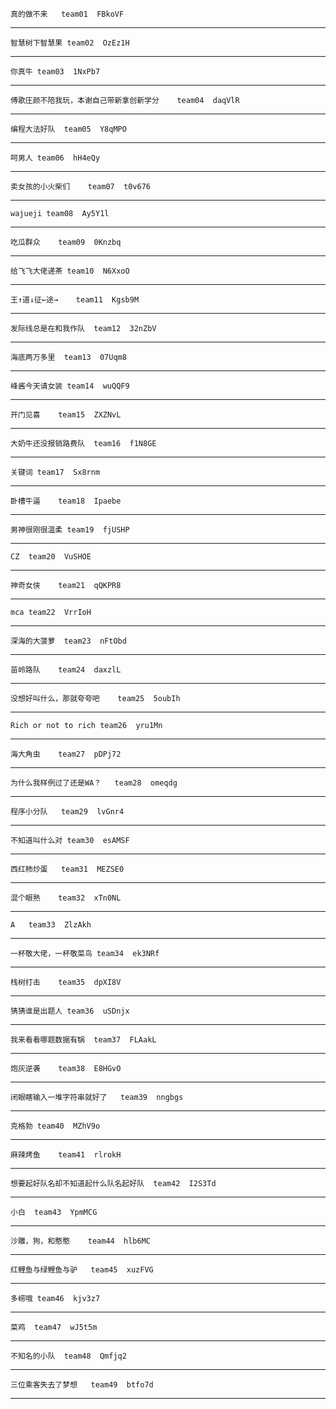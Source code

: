 	真的做不来	team01	FBkoVF
***
	智慧树下智慧果	team02	OzEz1H
***
	你真牛	team03	1NxPb7
***
	傅歌庄颜不陪我玩，本谢自己带新拿创新学分	team04	daqVlR
***
	编程大法好队	team05	Y8qMPO
***
	呵男人	team06	hH4eQy
***
	卖女孩的小火柴们	team07	t0v676
***
	wajueji	team08	Ay5Y1l
***
	吃瓜群众	team09	0Knzbq
***
	给飞飞大佬递茶	team10	N6XxoO
***
	王↑道↓征←途→	team11	Kgsb9M
***
	发际线总是在和我作队	team12	32nZbV
***
	海底两万多里	team13	07Uqm8
***
	峰酱今天请女装	team14	wuQQF9
***
	开门见喜	team15	ZXZNvL
***
	大奶牛还没报销路费队	team16	f1N8GE
***
	关键词	team17	Sx8rnm
***
	卧槽牛逼	team18	Ipaebe
***
	男神很刚很温柔	team19	fjUSHP
***
	CZ	team20	VuSHOE
***
	神奇女侠	team21	qQKPR8
***
	mca	team22	VrrIoH
***
	深海的大菠萝	team23	nFtObd
***
	苗岭路队	team24	daxzlL
***
	没想好叫什么，那就夸夸吧	team25	5oubIh
***
	Rich or not to rich	team26	yru1Mn
***
	海大角虫	team27	pDPj72
***
	为什么我样例过了还是WA？	team28	omeqdg
***
	程序小分队	team29	lvGnr4
***
	不知道叫什么对	team30	esAMSF
***
	西红柿炒蛋	team31	MEZSE0
***
	混个眼熟	team32	xTn0NL
***
	A	team33	ZlzAkh
***
	一杯敬大佬，一杯敬菜鸟	team34	ek3NRf
***
	栈树打击	team35	dpXI8V
***
	猜猜谁是出题人	team36	uSDnjx
***
	我来看看哪题数据有锅	team37	FLAakL
***
	炮灰逆袭	team38	E8HGvO
***
	闭眼瞎输入一堆字符串就好了	team39	nngbgs
***
	克格勃	team40	MZhV9o
***
	麻辣烤鱼	team41	rlrokH
***
	想要起好队名却不知道起什么队名起好队	team42	I2S3Td
***
	小白	team43	YpmMCG
***
	沙雕，狗，和憨憨	team44	hlb6MC
***
	红鲤鱼与绿鲤鱼与驴	team45	xuzFVG
***
	多崂哦	team46	kjv3z7
***
	菜鸡	team47	wJ5t5m
***
	不知名的小队	team48	Qmfjq2
***
	三位乘客失去了梦想	team49	btfo7d
***